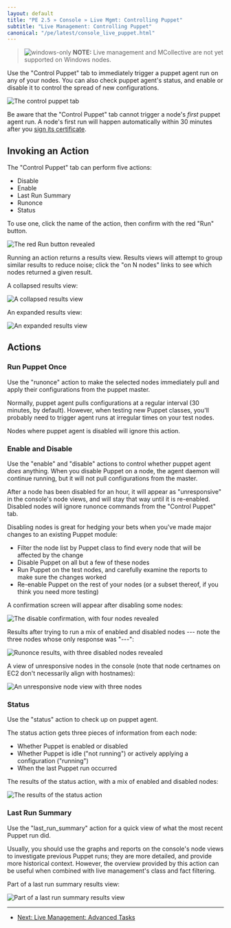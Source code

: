 ```yaml
---
layout: default
title: "PE 2.5 » Console » Live Mgmt: Controlling Puppet"
subtitle: "Live Management: Controlling Puppet"
canonical: "/pe/latest/console_live_puppet.html"
---
```


> ![windows-only](./images/windows-logo-small.jpg) **NOTE:** Live management and MCollective are not yet supported on Windows nodes.

Use the "Control Puppet" tab to immediately trigger a puppet agent run on any of your nodes. You can also check puppet agent's status, and enable or disable it to control the spread of new configurations.

![The control puppet tab][live_puppet_main]

Be aware that the "Control Puppet" tab cannot trigger a node's _first_ puppet agent run. A node's first run will happen automatically within 30 minutes after you [sign its certificate][certsign]. 

[certsign]: ./install_basic.html#signing-agent-certificates

Invoking an Action
-----

The "Control Puppet" tab can perform five actions:

- Disable     
- Enable     
- Last Run Summary     
- Runonce     
- Status     

To use one, click the name of the action, then confirm with the red "Run" button. 

![The red Run button revealed][live_puppet_runbutton]

Running an action returns a results view. Results views will attempt to group similar results to reduce noise; click the "on N nodes" links to see which nodes returned a given result.

A collapsed results view:

![A collapsed results view][live_puppet_results_collapsed]

An expanded results view:

![An expanded results view][live_puppet_results_expanded]

Actions
-----

### Run Puppet Once

Use the "runonce" action to make the selected nodes immediately pull and apply their configurations from the puppet master. 

Normally, puppet agent pulls configurations at a regular interval (30 minutes, by default). However, when testing new Puppet classes, you'll probably need to trigger agent runs at irregular times on your test nodes. 

Nodes where puppet agent is disabled will ignore this action.

### Enable and Disable

Use the "enable" and "disable" actions to control whether puppet agent _does_ anything. When you disable Puppet on a node, the agent daemon will continue running, but it will not pull configurations from the master. 

After a node has been disabled for an hour, it will appear as "unresponsive" in the console's node views, and will stay that way until it is re-enabled. Disabled nodes will ignore runonce commands from the "Control Puppet" tab. 

Disabling nodes is great for hedging your bets when you've made major changes to an existing Puppet module: 

* Filter the node list by Puppet class to find every node that will be affected by the change
* Disable Puppet on all but a few of these nodes
* Run Puppet on the test nodes, and carefully examine the reports to make sure the changes worked
* Re-enable Puppet on the rest of your nodes (or a subset thereof, if you think you need more testing)

A confirmation screen will appear after disabling some nodes:

![The disable confirmation, with four nodes revealed][live_puppet_disable_results]

Results after trying to run a mix of enabled and disabled nodes --- note the three nodes whose only response was "---":

![Runonce results, with three disabled nodes revealed][live_puppet_disabled_wont_run]

A view of unresponsive nodes in the console (note that node certnames on EC2 don't necessarily align with hostnames): 

![An unresponsive node view with three nodes][live_puppet_unresponsive]

### Status

Use the "status" action to check up on puppet agent. 

The status action gets three pieces of information from each node:

* Whether Puppet is enabled or disabled
* Whether Puppet is idle ("not running") or actively applying a configuration ("running")
* When the last Puppet run occurred

The results of the status action, with a mix of enabled and disabled nodes:

![The results of the status action][live_puppet_status]

### Last Run Summary

Use the "last\_run\_summary" action for a quick view of what the most recent Puppet run did. 

Usually, you should use the graphs and reports on the console's node views to investigate previous Puppet runs; they are more detailed, and provide more historical context. However, the overview provided by this action can be useful when combined with live management's class and fact filtering. 

Part of a last run summary results view:

![Part of a last run summary results view][live_puppet_lastrun]

[live_puppet_disable_results]: ./images/console/live_puppet_disable_results.png
[live_puppet_disabled_wont_run]: ./images/console/live_puppet_disabled_wont_run.png
[live_puppet_lastrun]: ./images/console/live_puppet_lastrun.png
[live_puppet_main]: ./images/console/live_puppet_main.png
[live_puppet_results_collapsed]: ./images/console/live_puppet_results_collapsed.png
[live_puppet_results_expanded]: ./images/console/live_puppet_results_expanded.png
[live_puppet_runbutton]: ./images/console/live_puppet_runbutton.png
[live_puppet_status]: ./images/console/live_puppet_status.png
[live_puppet_unresponsive]: ./images/console/live_puppet_unresponsive.png


* * * 

- [Next: Live Management: Advanced Tasks](./console_live_advanced.html) 
